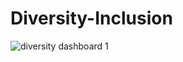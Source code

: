 # Diversity-Inclusion

![diversity dashboard 1](https://github.com/San-sangeetha/Diversity-Inclusion/assets/168886424/7f4e32a1-1b19-434a-bedf-88a773d3ea0a)
